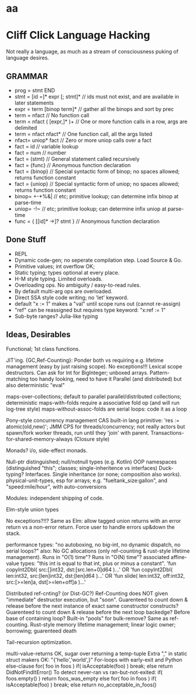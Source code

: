 # aa

Cliff Click Language Hacking
============================

Not really a language, as much as a stream of consciousness puking of language desires.

GRAMMAR
-------

*  prog = stmt END
*  stmt = [id =]* expr [; stmt]* // ids must not exist, and are available in later statements
*  expr = term [binop term]*   // gather all the binops and sort by prec
*  term = nfact                // No function call
*  term = nfact ( [expr,]* )+  // One or more function calls in a row, args are delimited
*  term = nfact nfact*         // One function call, all the args listed
*  nfact= uniop* fact          // Zero or more uniop calls over a fact
*  fact = id                   // variable lookup
*  fact = num                  // number
*  fact = (stmt)               // General statement called recursively
*  fact = {func}               // Anonymous function declaration
*  fact = {binop}              // Special syntactic form of binop; no spaces allowed; returns function constant
*  fact = {uniop}              // Special syntactic form of uniop; no spaces allowed; returns function constant
*  binop= +-*%&|               // etc; primitive lookup; can determine infix binop at parse-time
*  uniop= -!~                  // etc; primitive lookup; can determine infix uniop at parse-time
*  func = { [[id]* ->]? stmt } // Anonymous function declaration


Done Stuff
----------

* REPL
* Dynamic code-gen; no seperate compilation step.  Load Source & Go.
* Primitive values; int overflow OK;
* Static typing; types optional at every place.
* H-M style typing.  Limited overloads.
* Overloading ops.  No ambiguity / easy-to-read rules.
* By default multi-arg ops are overloaded.
* Direct SSA style code writing; no 'let' keyword.
* default "x := 1" makes a "val" until scope runs out (cannot re-assign)
* "ref" can be reassigned but requires type keyword: "x:ref := 1"
* Sub-byte ranges?  Julia-like typing


Ideas, Desirables
-----------------

Functional; 1st class functions.

JIT'ing.
{GC,Ref-Counting}: Ponder both vs requiring e.g. lifetime management (easy by just raising scope).
No exceptions!!! 
Lexical scope destructors.
Can ask for Int for BigInteger; unboxed arrays.
Pattern-matching too handy looking, need to have it
Parallel (and distributed) but also deterministic
"eval"

maps-over-collections; default to parallel
parallel/distributed collections; deterministic
maps-with-folds require a associative fold op (and will run log-tree style)
maps-without-assoc-folds are serial loops: code it as a loop

Pony-style concurrency management
CAS built-in lang primitive: 'res := atomic(old,new)'; JMM
CPS for threads/concurrency;
not really actors but spawn/fork worker threads, run until they 'join' with parent.
Transactions-for-shared-memory-always (Closure style)

Monads?  i/o, side-effect monads.

Null-ptr distinguished; null/notnull types (e.g. Kotlin)
OOP namespaces (distinguished "this"; classes; single-inheritence vs interfaces)
Duck-typing?  Interfaces.  Single inheritance (or none; composition also works).
physical-unit-types, esp for arrays; e.g. "fueltank_size:gallon", and "speed:mile/hour", with auto-conversions

Modules: independent shipping of code.

Elm-style union types

No exceptions?!!?  Same as Elm: allow tagged union returns with an error return
vs a non-error return.  Force user to handle errors up&down the stack.

performance types: "no autoboxing, no big-int, no dynamic dispatch, no serial loops?"
also: No GC allocations (only ref-counting & rust-style lifetime management).
Runs in "O(1) time"?  Runs in "O(N) time"?
associated affine-value types: "this int is equal to that int, plus or minus a constant".
  'fun copyInt2Dbl( src:[]int32, dst:[src.len+0]d64 )...'
OR
  'fun copyInt2Dbl( len:int32, src:[len]int32, dst:[len]d64 )...'
OR
  'fun slide( len:int32, off:int32, src:[>=len]a, dst[>=len+off]a )...'

Distributed ref-cnting?  (or Dist-GC?)
Ref-Counting does NOT given "immediate" destructor execution, but "soon".
Guarenteed to count down & release before the next instance of exact same constructor constructs?
Guarenteed to count down & release before the next loop backedge?  Before base of containing loop?
Built-in "pools" for bulk-remove?  Same as ref-counting.
Rust-style memory lifetime management; linear logic owner; borrowing; guarenteed death

Tail-recursion optimization.


multi-value-returns OK, sugar over returning a temp-tuple
Extra "," in static struct makers OK: "{'hello','world',}"
For-loops with early-exit and Python else-clause
  for( foo in foos )
    if( isAcceptable(foo) )
      break;
  else return DidNotFindItError()
To detect never-ran vs ran-but-not-exited:
  if( foos.empty() ) return foos_was_empty
  else 
    for( foo in foos )
      if( isAcceptable(foo) )
        break;
    else return no_acceptable_in_foos()
